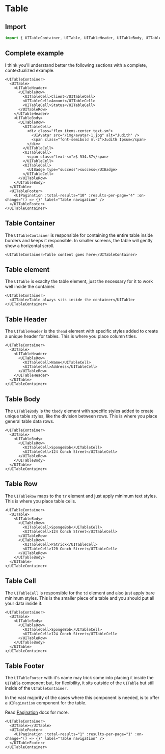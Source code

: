 <script setup>
import CompleteExample from './examples/CompleteExample.vue';
import TableBodyExample from './examples/TableBodyExample.vue';
import TableCellExample from './examples/TableCellExample.vue';
import TableContainerExample from './examples/TableContainerExample.vue';
import TableExample from './examples/TableExample.vue';
import TableFooterExample from './examples/TableFooterExample.vue';
import TableHeaderExample from './examples/TableHeaderExample.vue';
import TableRowExample from './examples/TableRowExample.vue';
</script>

# Table

## Import

```js
import { UITableContainer, UITable, UITableHeader, UITableBody, UITableRow, UITableCell } from '@sorion/windmill-vue'
```

## Complete example

I think you'll understand better the following sections with a complete, contextualized example.

```vue-html
<UITableContainer>
  <UITable>
    <UITableHeader>
      <UITableRow>
        <UITableCell>Client</UITableCell>
        <UITableCell>Amount</UITableCell>
        <UITableCell>Status</UITableCell>
      </UITableRow>
    </UITableHeader>
    <UITableBody>
      <UITableRow>
        <UITableCell>
          <div class="flex items-center text-sm">
            <UIAvatar src="/img/avatar-1.jpg" alt="Judith" />
            <span class="font-semibold ml-2">Judith Ipsum</span>
          </div>
        </UITableCell>
        <UITableCell>
          <span class="text-sm">$ 534.87</span>
        </UITableCell>
        <UITableCell>
          <UIBadge type="success">success</UIBadge>
        </UITableCell>
      </UITableRow>
    </UITableBody>
  </UITable>
  <UITableFooter>
    <UIPagination :total-results="10" :results-per-page="4" :on-change="() => {}" label="Table navigation" />
  </UITableFooter>
</UITableContainer>
```

<LivePreview>
  <CompleteExample />
</LivePreview>

## Table Container

The `UITableContainer` is responsible for containing the entire table inside borders and keeps it responsible. In smaller screens, the table will gently show a horizontal scroll.

```vue-html
<UITableContainer>Table content goes here</UITableContainer>
```

<LivePreview>
  <TableContainerExample />
</LivePreview>

## Table element

The `UITable` is exaclty the table element, just the necessary for it to work well inside the container.

```vue-html
<UITableContainer>
  <UITable>Table always sits inside the container</UITable>
</UITableContainer>
```

<LivePreview>
  <TableExample />
</LivePreview>

## Table Header

The `UITableHeader` is the `thead` element with specific styles added to create a unique header for tables. This is where you place column titles.

```vue-html
<UITableContainer>
  <UITable>
    <UITableHeader>
      <UITableRow>
        <UITableCell>Name</UITableCell>
        <UITableCell>Address</UITableCell>
      </UITableRow>
    </UITableHeader>
  </UITable>
</UITableContainer>
```

<LivePreview>
  <TableHeaderExample />
</LivePreview>

## Table Body

The `UITableBody` is the `tbody` element with specific styles added to create unique table styles, like the division between rows. This is where you place general table data rows.

```vue-html
<UITableContainer>
  <UITable>
    <UITableBody>
      <UITableRow>
        <UITableCell>SpongeBob</UITableCell>
        <UITableCell>124 Conch Street</UITableCell>
      </UITableRow>
    </UITableBody>
  </UITable>
</UITableContainer>
```

<LivePreview>
  <TableBodyExample />
</LivePreview>

## Table Row

The `UITableRow` maps to the `tr` element and just apply minimum text styles. This is where you place table cells.

```vue-html
<UITableContainer>
  <UITable>
    <UITableBody>
      <UITableRow>
        <UITableCell>SpongeBob</UITableCell>
        <UITableCell>124 Conch Street</UITableCell>
      </UITableRow>
      <UITableRow>
        <UITableCell>Patrick</UITableCell>
        <UITableCell>120 Conch Street</UITableCell>
      </UITableRow>
    </UITableBody>
  </UITable>
</UITableContainer>
```

<LivePreview>
  <TableRowExample />
</LivePreview>

## Table Cell

The `UITableCell` is responsible for the `td` element and also just apply bare minimum styles. This is the smaller piece of a table and you should put all your data inside it.

```vue-html
<UITableContainer>
  <UITable>
    <UITableBody>
      <UITableRow>
        <UITableCell>SpongeBob</UITableCell>
        <UITableCell>124 Conch Street</UITableCell>
      </UITableRow>
    </UITableBody>
  </UITable>
</UITableContainer>
```

<LivePreview>
  <TableCellExample />
</LivePreview>

## Table Footer

The `UITableFooter` with it's name may trick some into placing it inside the `UITable` component but, for flexibility, it sits outside of the `UITable` but still inside of the `UITableContainer`.

In the vast majority of the cases where this component is needed, is to offer a `UIPagination` component for the table.

Read [Pagination](../pagination/) docs for more.

```vue-html
<UITableContainer>
  <UITable></UITable>
  <UITableFooter>
    <UIPagination :total-results="1" :results-per-page="1" :on-change="() => {}" label="Table navigation" />
  </UITableFooter>
</UITableContainer>
```

<LivePreview>
  <TableFooterExample />
</LivePreview>

